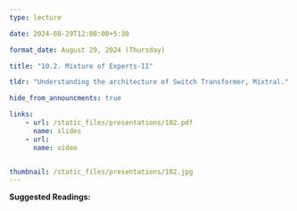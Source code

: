 ```yaml
---
type: lecture

date: 2024-08-29T12:00:00+5:30

format_date: August 29, 2024 (Thursday)

title: "10.2. Mixture of Experts-II"

tldr: "Understanding the architecture of Switch Transformer, Mixtral."

hide_from_announcments: true

links: 
    - url: /static_files/presentations/102.pdf
      name: slides
    - url: 
      name: video


thumbnail: /static_files/presentations/102.jpg
---
```

<!-- Other additional contents using markdown -->
**Suggested Readings:**
